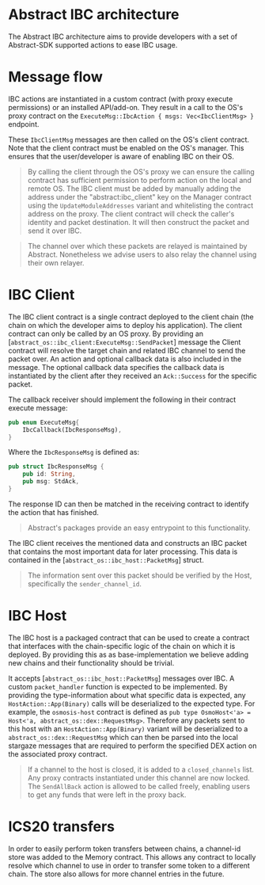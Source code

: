 # Abstract IBC architecture

The Abstract IBC architecture aims to provide developers with a set of Abstract-SDK supported actions to ease IBC usage. 

# Message flow
IBC actions are instantiated in a custom contract (with proxy execute permissions) or an installed API/add-on. They result in a call to the OS's proxy contract on the `ExecuteMsg::IbcAction { msgs: Vec<IbcClientMsg> }` endpoint. 

These `IbcClientMsg` messages are then called on the OS's client contract. Note that the client contract must be enabled on the OS's manager. This ensures that the user/developer is aware of enabling IBC on their OS. 

> By calling the client through the OS's proxy we can ensure the calling contract has sufficient permission to perform action on the local and remote OS.
> The IBC client must be added by manually adding the address under the "abstract:ibc_client" key on the Manager contract using the `UpdateModuleAddresses` variant and whitelisting the contract address on the proxy. 
The client contract will check the caller's identity and packet destination. It will then construct the packet and send it over IBC. 

> The channel over which these packets are relayed is maintained by Abstract. Nonetheless we advise users to also relay the channel using their own relayer.  

# IBC Client
The IBC client contract is a single contract deployed to the client chain (the chain on which the developer aims to deploy his application). The client contract can only be called by an OS proxy. By providing an [`abstract_os::ibc_client:ExecuteMsg::SendPacket`] message the Client contract will resolve the target chain and related IBC channel to send the packet over. An action and optional callback data is also included in the message. The optional callback data specifies the callback data is instantiated by the client after they received an `Ack::Success` for the specific packet. 

The callback receiver should implement the following in their contract execute message:  
```rust
pub enum ExecuteMsg{
    IbcCallback(IbcResponseMsg),
}
```
Where the `IbcResponseMsg` is defined as:  
```rust
pub struct IbcResponseMsg {
    pub id: String,
    pub msg: StdAck,
}
```
The response ID can then be matched in the receiving contract to identify the action that has finished. 

> Abstract's packages provide an easy entrypoint to this functionality. 

The IBC client receives the mentioned data and constructs an IBC packet that contains the most important data for later processing. This data is contained in the [`abstract_os::ibc_host::PacketMsg`] struct. 

> The information sent over this packet should be verified by the Host, specifically the `sender_channel_id`. 

# IBC Host
The IBC host is a packaged contract that can be used to create a contract that interfaces with the chain-specific logic of the chain on which it is deployed. By providing this as as base-implementation we believe adding new chains and their functionality should be trivial. 

It accepts [`abstract_os::ibc_host::PacketMsg`] messages over IBC. A custom `packet_handler` function is expected to be implemented. By providing the type-information about what specific data is expected, any `HostAction::App(Binary)` calls will be deserialized to the expected type. For example, the `osmosis-host` contract is defined as `pub type OsmoHost<'a> = Host<'a, abstract_os::dex::RequestMsg>`. Therefore any packets sent to this host with an `HostAction::App(Binary)` variant will be deserialized to a `abstract_os::dex::RequestMsg` which can then be parsed into the local stargaze messages that are required to perform the specified DEX action on the associated proxy contract. 

> If a channel to the host is closed, it is added to a `closed_channels` list. Any proxy contracts instantiated under this channel are now locked. The `SendAllBack` action is allowed to be called freely, enabling users to get any funds that were left in the proxy back. 

# ICS20 transfers 
In order to easily perform token transfers between chains, a channel-id store was added to the Memory contract. This allows any contract to locally resolve which channel to use in order to transfer some token to a different chain. The store also allows for more channel entries in the future. 
